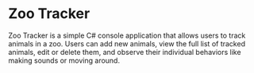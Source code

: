 # Zoo Tracker

Zoo Tracker is a simple C# console application that allows users to track animals in a zoo. Users can add new animals, view the 
full list of tracked animals, edit or delete them, and observe their individual behaviors like making sounds or moving around.